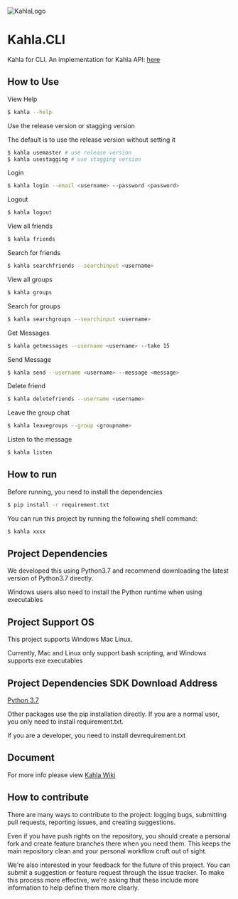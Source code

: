 ![KahlaLogo](https://raw.githubusercontent.com/AiursoftWeb/Kahla.App/dev/src/assets/144x144.png)

# Kahla.CLI
Kahla for CLI. An implementation for Kahla API: [here](https://wiki.aiursoft.com/ReadDoc/Kahla/What%20is%20Kahla.md)

## How to Use
View Help

```bash
$ kahla --help
```

Use the release version or stagging version

The default is to use the release version without setting it

```bash
$ kahla usemaster # use release version
$ kahla usestagging # use stagging version
```

Login

```bash
$ kahla login --email <username> --password <password>
```

Logout

```bash
$ kahla logout
```

View all friends

```bash
$ kahla friends
```

Search for friends

```bash
$ kahla searchfriends --searchinput <username>
```

View all groups

```bash
$ kahla groups
```

Search for groups

```bash
$ kahla searchgroups --searchinput <username>
```

Get Messages

```bash
$ kahla getmessages --username <username> --take 15
```

Send Message

```bash
$ kahla send --username <username> --message <message>
```

Delete friend

```bash
$ kahla deletefriends --username <username>
```

Leave the group chat

```bash
$ kahla leavegroups --group <groupname>
```

Listen to the message

```bash
$ kahla listen
```

## How to run
Before running, you need to install the dependencies
```bash
$ pip install -r requirement.txt
```

You can run this project by running the following shell command:
```bash
$ kahla xxxx
```

## Project Dependencies
We developed this using Python3.7 and recommend downloading the latest version of Python3.7 directly.

Windows users also need to install the Python runtime when using executables

## Project Support OS
This project supports Windows Mac Linux.

Currently, Mac and Linux only support bash scripting, and Windows supports exe executables

## Project Dependencies SDK Download Address

[Python 3.7](https://www.python.org/downloads/release/python-373/)

Other packages use the pip installation directly.
If you are a normal user, you only need to install requirement.txt. 

If you are a developer, you need to install devrequirement.txt

## Document

For more info please view [Kahla Wiki](https://wiki.aiursoft.com/ReadDoc/Kahla/What%20is%20Kahla.md)

## How to contribute

There are many ways to contribute to the project: logging bugs, submitting pull requests, reporting issues, and creating suggestions.

Even if you have push rights on the repository, you should create a personal fork and create feature branches there when you need them. This keeps the main repository clean and your personal workflow cruft out of sight.

We're also interested in your feedback for the future of this project. You can submit a suggestion or feature request through the issue tracker. To make this process more effective, we're asking that these include more information to help define them more clearly.